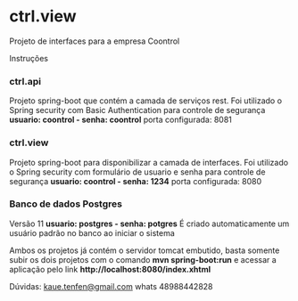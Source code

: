 # ctrl.view
Projeto de interfaces para a empresa Coontrol

Instruções

<h3>ctrl.api</h3> 
Projeto spring-boot que contém a camada de serviços rest.
Foi utilizado o Spring security com Basic Authentication para controle de segurança
<b>usuario: coontrol - senha: coontrol</b>
porta configurada: 8081

<h3>ctrl.view</h3>
Projeto spring-boot para disponibilizar a camada de interfaces.
Foi utilizado o Spring security com formulário de usuario e senha para controle de segurança
<b>usuario: coontrol - senha: 1234</b>
porta configurada: 8080

<h3>Banco de dados Postgres</h3>
Versão 11
<b>usuario: postgres - senha: potgres</b>
É criado automaticamente um usuário padrão no banco ao iniciar o sistema

Ambos os projetos já contém o servidor tomcat embutido, basta somente subir os dois projetos com o comando
<b>mvn spring-boot:run</b> e acessar a aplicação pelo link <b>http://localhost:8080/index.xhtml</b>

Dúvidas:
kaue.tenfen@gmail.com
whats 48988442828
